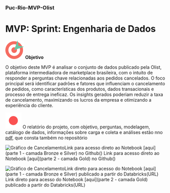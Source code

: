 ### Puc-Rio-MVP-Olist

# MVP: Sprint: Engenharia de Dados

![Imagem objetivo](icons8-objective-58.png) **Objetivo**

O objetivo deste MVP é analisar o conjunto de dados publicado pela Olist, plataforma intermediadora de marketplace brasileira, com o intuito de responder a perguntas chave relacionadas aos pedidos cancelados. O foco principal será identificar padrões e fatores que influenciam o cancelamento de pedidos, como características dos produtos, dados transacionais e processo de entrega ineficaz. Os insights gerados poderiam reduzir a taxa de cancelamento, maximizando os lucros da empresa e otimizando a experiência do cliente.

![Gráfico de Cancelamento](icons8-dot-50.png) O relatório do projeto, com objetivo, perguntas, modelagem, catálogo de dados, informações sobre carga e coleta e análises estão nno [pdf](), que consta também no repositório

![Gráfico de Cancelamento](images/grafico_cancelamentos.png)Link para acesso direto ao Notebook [aqui](parte 1 - camada Bronze e Silver) no Github()
                                                            Link para acesso direto ao Notebook [aqui](parte 2 - camada Gold) no Github()

![Gráfico de Cancelamento]()Link direto para acesso do Notebook [aqui](parte 1 - camada Bronze e Silver) publicado a partir do Databricks(URL)
                                                            Link direto para acesso do Notebook [aqui](parte 2 - camada Gold) publicado a partir do Databricks(URL)
